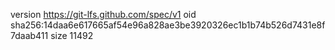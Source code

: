 version https://git-lfs.github.com/spec/v1
oid sha256:14daa6e617665af54e96a828ae3be3920326ec1b1b74b526d7431e8f7daab411
size 11492
